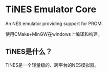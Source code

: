 # TiNES Emulator Core

An NES emulator providing support for PROM.

使用CMake+MinGW在windows上编译和构建。

## TiNES是什么？

TiNES是一个轻量级的、跨平台的NES模拟器。